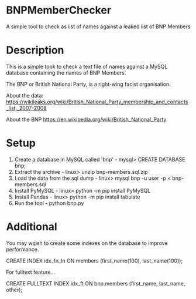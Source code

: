 # BNPMemberChecker
A simple tool to check as list of names against a leaked list of BNP Members

# Description

This is a simple took to check a text file of names against a MySQL database containing the names of BNP Members.

The BNP or British National Party, is a right-wing facist organisation.

About the data: https://wikileaks.org/wiki/British_National_Party_membership_and_contacts_list,_2007-2008

About the BNP https://en.wikipedia.org/wiki/British_National_Party

# Setup

1. Create a database in MySQL called 'bnp' - mysql> CREATE DATABASE bnp;
2. Extract the archive - linux> unzip bnp-members.sql.zip
3. Load the data from the sql dump - linux> mysql bnp -u user -p < bnp-members.sql
4. Install PyMySQL - linux> python -m pip install PyMySQL
5. Install Pandas - linux> python -m pip install tabulate
6. Run the tool - python bnp.py

# Additional

You may wqish to create some indexes on the database to improve performance.

CREATE INDEX idx_fn_ln ON members (first_name(100), last_name(100));

For fulltext feature...

 CREATE FULLTEXT INDEX idx_ft ON bnp.members (first_name, last_name, other);
